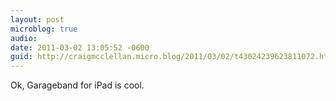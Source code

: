 ```yaml
---
layout: post
microblog: true
audio: 
date: 2011-03-02 13:05:52 -0600
guid: http://craigmcclellan.micro.blog/2011/03/02/t43024239623811072.html
---
```

Ok, Garageband for iPad is cool.
